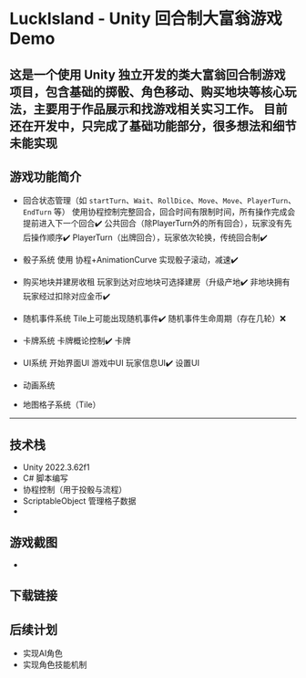 #  LuckIsland - Unity 回合制大富翁游戏 Demo

这是一个使用 Unity 独立开发的类大富翁回合制游戏项目，包含基础的掷骰、角色移动、购买地块等核心玩法，主要用于作品展示和找游戏相关实习工作。
目前还在开发中，只完成了基础功能部分，很多想法和细节未能实现
---

## 游戏功能简介

-  回合状态管理（如 `startTurn`、`Wait`、`RollDice`、`Move`、`Move`、`PlayerTurn`、`EndTurn` 等）
    使用协程控制完整回合，回合时间有限制时间，所有操作完成会提前进入下一个回合✔️
    公共回合（除PlayerTurn外的所有回合），玩家没有先后操作顺序✔️
    PlayerTurn（出牌回合），玩家依次轮换，传统回合制✔️
-  骰子系统
    使用 协程+AnimationCurve 实现骰子滚动，减速✔️
-  购买地块并建房收租
    玩家到达对应地块可选择建房（升级产地✔️
    非地块拥有玩家经过扣除对应金币✔️

    
-  随机事件系统
    Tile上可能出现随机事件✔️
    随机事件生命周期（存在几轮）❌

-  卡牌系统
    卡牌概论控制✔️
    卡牌
-  UI系统
    开始界面UI
    游戏中UI
        玩家信息UI✔️
        设置UI
-  动画系统
-  地图格子系统（Tile）

---

##  技术栈

- Unity 2022.3.62f1
- C# 脚本编写
- 协程控制（用于投骰与流程）
- ScriptableObject 管理格子数据
- 
##  游戏截图
-
##  下载链接

##  后续计划
-   实现AI角色
-   实现角色技能机制
